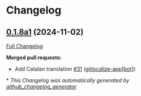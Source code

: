 # Changelog

## [0.1.8a1](https://github.com/OpenVoiceOS/skill-ovos-hello-world/tree/0.1.8a1) (2024-11-02)

[Full Changelog](https://github.com/OpenVoiceOS/skill-ovos-hello-world/compare/0.1.7...0.1.8a1)

**Merged pull requests:**

- Add Catalan translation [\#31](https://github.com/OpenVoiceOS/skill-ovos-hello-world/pull/31) ([gitlocalize-app[bot]](https://github.com/apps/gitlocalize-app))



\* *This Changelog was automatically generated by [github_changelog_generator](https://github.com/github-changelog-generator/github-changelog-generator)*
